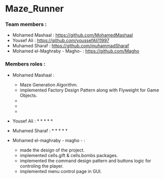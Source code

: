 # Maze_Runner

### Team members :
  * Mohamed Mashaal : https://github.com/MohamedMashaal
  * Yousef Ali : https://github.com/youssefAli11997
  * Muhamed Sharaf : https://github.com/muhammadSharaf
  * Mohamed el-Maghraby - Magho- : https://github.com/Magho

### Members roles :
* Mohamed Mashaal :
  * Maze Generation Algorithm.
  * implemented Factory Design Pattern along with Flyweight for Game Objects.
  *
  *
  *

* Yousef Ali :
  *
  *
  *
  *
  *

* Muhamed Sharaf :
  *
  *
  *
  *
  *

* Mohamed el-maghraby - magho - :
  * made the design of the project.
  * implemented cells.gift & cells.bombs packages.
  * implemented the command design pattern and buttons logic for controling the player.
  * implemented menu control page in GUI. 
  

